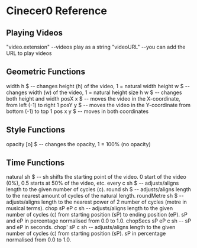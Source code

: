 # Cinecer0 Reference

## Playing Videos

"video.extension" --videos play as a string
"videoURL" --you can add the URL to play videos

## Geometric Functions

width h $ -- changes height (h) of the video, 1 = natural width
height w $ -- changes width (w) of the video, 1 = natural height
size h w $ -- changes both height and width
posX x $ -- moves the video in the X-coordinate, from left (-1) to right 1
posY y $ -- moves the video in the Y-coordinate from bottom (-1) to top 1
pos x y $ -- moves in both coordinates

## Style Functions

opacity [o] $ -- changes the opacity, 1 = 100% (no opacity)

## Time Functions

natural sh $         -- sh shifts the starting point of the video. 0 start of the video (0%), 0.5 starts at 50% of the video, etc.
every c sh $         -- adjusts/aligns length to the given number of cycles (c).
round sh $           -- adjusts/aligns length to the nearest amount of cycles of the natural length. 
roundMetre sh $      -- adjusts/aligns length to the nearest power of 2 number of cycles (metre in musical terms).
chop sP eP c sh      -- adjusts/aligns length to the given number of cycles (c) from starting position (sP) to ending position (eP). sP and eP in percentage normalised from 0.0 to 1.0.
chopSecs sP eP c sh  -- sP and eP in seconds.
chop' sP c sh        -- adjusts/aligns length to the given number of cycles (c) from starting position (sP). sP in percentage normalised from 0.0 to 1.0.



<!-- # This is the documentation for CineCer0
The CineCer0 mini-language (pronounced “sin–ay–ser-oh”) language allows video files to b e projected temporally and geometrically, targeting similar functionality to that of [Cine Vivo](https://github.com/essteban/CineVivo), again with an economical Haskell-like notation.

## VIDEOS

### load/play

There are two ways to call a video. The first one is to write/evaluate, as a string, the url of the video.

```
"https://raw.githubusercontent.com/jac307/memoriasVideoSamples/master/_/agua.mov"  

```

When your running your Estuary locally, the second option is to place your videos on estuary/dev-staging/Estuary.jsexe then run the videos with the name plus the extension as a string.

```
"agua.mov"  

```

The videos will run in loop. The video extensions tested and working are .mov and .mp4, .flv is not currently working.


## TRANSFORMATIONS

When adding any kind fo transformation, these need to be written before the video string.
  **transformation "video.mov"**
You can also add the symbol "$" between the transformation and the video string.
  **transformation $ "video.mov"**
You can add multiple transformation with the same logic
  **transformation $ transformation $ transformation $ transformation $ "video.mov"**
  or
  **transformation transformation transformation transformation "video.mov"**

The videos can we transform in three ways: by changing their geometry, changing their style, and time function that change the rate and time of each video.

Negative parameters must be place in parenthesis.


### Geometric Functions

#### position
Parameters: X-position ((-1) the right to 1 the left) Y-position ((-1) the bottom to 1 the top)
```
pos 0.0 0.0 "agua.mov"  
-- video placed at the center.
```
You can also change the X-position and Y-position separately
```
posX 0.5 "agua.mov"
-- video halfway to the left on the X coordinate
posY (-0.5) "agua.mov"
-- video halfway to the bottom on the Y coordinate
```

#### size
Parameters: width height (1 would be the video size)
```
size 0.5 0.5 "agua.mov"  
-- video half size in both width and height
```
You can also change the width and height separately
```
w 0.5 "agua.mov"
-- just video width half size
h 0.5 "agua.mov"
-- just video height half size
```

### Style Functions

#### opacity
Parameters: opacity (from 0-1, 1= the maximum opacity)
```
opacity 0.5 "agua.mov"  
-- video will be half of its opacity.
```

### Time Functions

The temporal dimensions of the video can be manipulated through a series of functions that stretch or compress the video rate and provide a specific starting position in order to align the video playback to the tempo and cycle count of Estuary's time-keeping infrastructure often also considering the evaluation time of the player.

#### natural   

Parameters: shift

```
natural 0.5 "agua.mov"  
-- plays the video aligning the 0:00" of the video with the first beat of the first measure and with a rate of 1.

```

#### every

Parameters: cycles shift

```
every 4 0 "agua.mov"  
-- plays the video adjusting its length to the given number of cycles in the first parameter.

```

#### round

Parameters: shift

```
round 0 "agua.mov"  
-- plays the video adjusting its length to the nearest number of measures in Estuary's tempo in order to maintain the video synchronised with Estuary's tempo and altering its rate minimally.

```

#### roundMetre

Parameters: shift

```
roundMetre 0 "agua.mov"  
-- plays the video adjusting its length to the nearest number of measures multiple of 2,4,8,16,etc. in order to maintain the video synchronised with Estuary's tempo, altering its rate minimally and relating its length to musical periods that are in the power of two.

```

#### chop

Parameters: startPos endPos cycles shift

```
chop 0.3 0.7 2 0 "agua.mov"  
-- plays the video from the starting position to the end position stretching or compressing its length to adjust it to the number of cycles provided as a parameter. The start and end positions are normalised from 0 to 1. In the present example the video will start at 30% from the start and will end at 70% of the video.

```

#### chop'

Parameters: startPos cycles shift

```
chop' 0.3 2 0 "agua.mov"  
-- plays the video from the starting position stretching or compressing its length to adjust it to the number of cycles provided as a parameter.

```

#### chopSecs

Parameters: startPos endPos cycles shift

```
chopSecs 3.5 10.0 2 0 "agua.mov"  
-- plays the video from the starting position to the end position stretching or compressing its length to adjust it to the number of cycles provided as a parameter. This function does not have the start and end positions normalised from 0 to 1.

```

#### now -->
